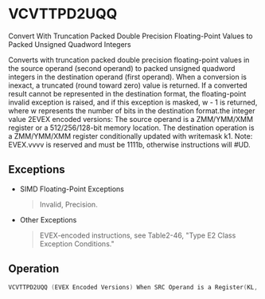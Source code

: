 # VCVTTPD2UQQ

Convert With Truncation Packed Double Precision Floating-Point Values to Packed Unsigned Quadword Integers

Converts with truncation packed double precision floating-point values in the source operand (second operand) to packed unsigned quadword integers in the destination operand (first operand).
When a conversion is inexact, a truncated (round toward zero) value is returned.
If a converted result cannot be represented in the destination format, the floating-point invalid exception is raised, and if this exception is masked, w - 1 is returned, where w represents the number of bits in the destination format.the integer value 2EVEX encoded versions: The source operand is a ZMM/YMM/XMM register or a 512/256/128-bit memory location.
The destination operation is a ZMM/YMM/XMM register conditionally updated with writemask k1.
Note: EVEX.vvvv is reserved and must be 1111b, otherwise instructions will #UD.

## Exceptions

- SIMD Floating-Point Exceptions
  > Invalid, Precision.
- Other Exceptions
  > EVEX-encoded instructions, see Table2-46,
  >  "Type E2 Class Exception Conditions."

## Operation

```C
VCVTTPD2UQQ (EVEX Encoded Versions) When SRC Operand is a Register(KL, VL) = (2, 128), (4, 256), (8, 512)FOR j := 0 TO KL-1i := j * 64IF k1[j] OR *no writemask*THEN DEST[i+63:i] :=Convert_Double_Precision_Floating_Point_To_UQuadInteger_Truncate(SRC[i+63:i])ELSE IF *merging-masking*; merging-maskingTHEN *DEST[i+63:i] remains unchanged*ELSE ; zeroing-maskingDEST[i+63:i] := 0FIFI;VCVTTPD2UQQ (EVEX Encoded Versions) When SRC Operand is a Memory Source(KL, VL) = (2, 128), (4, 256), (8, 512)FOR j := 0 TO KL-1i := j * 64IF k1[j] OR *no writemask*THEN IF (EVEX.b == 1) THENDEST[i+63:i] :=Convert_Double_Precision_Floating_Point_To_UQuadInteger_Truncate(SRC[63:0])ELSE DEST[i+63:i] :=Convert_Double_Precision_Floating_Point_To_UQuadInteger_Truncate(SRC[i+63:i])FI;ELSE IF *merging-masking*; merging-maskingTHEN *DEST[i+63:i] remains unchanged*ELSE ; zeroing-maskingDEST[i+63:i] := 0FIFI;ENDFORDEST[MAXVL-1:VL] := 0Intel C/C++ Compiler Intrinsic EquivalentVCVTTPD2UQQ _mm<size>[_mask[z]]_cvtt[_round]pd_epu64VCVTTPD2UQQ __m512i _mm512_cvttpd_epu64( __m512d a);VCVTTPD2UQQ __m512i _mm512_mask_cvttpd_epu64( __m512i s, __mmask8 k, __m512d a);VCVTTPD2UQQ __m512i _mm512_maskz_cvttpd_epu64( __mmask8 k, __m512d a);VCVTTPD2UQQ __m512i _mm512_cvtt_roundpd_epu64( __m512d a, int sae);VCVTTPD2UQQ __m512i _mm512_mask_cvtt_roundpd_epu64( __m512i s, __mmask8 k, __m512d a, int sae);VCVTTPD2UQQ __m512i _mm512_maskz_cvtt_roundpd_epu64( __mmask8 k, __m512d a, int sae);VCVTTPD2UQQ __m256i _mm256_mask_cvttpd_epu64( __m256i s, __mmask8 k, __m256d a);VCVTTPD2UQQ __m256i _mm256_maskz_cvttpd_epu64( __mmask8 k, __m256d a);VCVTTPD2UQQ __m128i _mm_mask_cvttpd_epu64( __m128i s, __mmask8 k, __m128d a);VCVTTPD2UQQ __m128i _mm_maskz_cvttpd_epu64( __mmask8 k, __m128d a);
```
